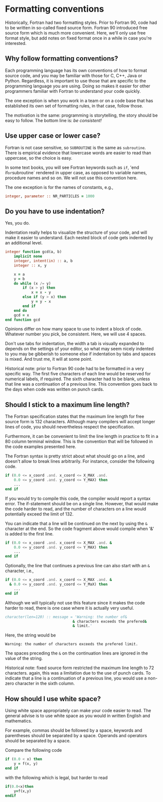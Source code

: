 # Formatting conventions

Historically, Fortran had two formatting styles.  Prior to
Fortran 90, code had to be written in so-called fixed source form.
Fortran 90 introduced free source form which is much more
convenient.  Here, we'll only use free format style, but add
notes on fixed format once in a while in case you're interested.


## Why follow formatting conventions?

Each programming language has its own conventions of how
to format source code, and you may be familiar with those
for C, C++, Java or Python. Regardless, it is important
to use those that are specific to the programming language
you are using.  Doing so makes it easier for other programmers
familiar with Fortran to understand your code quickly.

The one exception is when you work in a team or on a code
base that has established its own set of formatting rules,
in that case, follow those.

The motivation is the same: programming is storytelling, the
story should be easy to follow.  The bottom line is:
*be consistent!*


## Use upper case or lower case?

Fortran is not case sensitive, so `SUBROUTINE` is the same as
`subroutine`.  There is empirical evidence that lowercase words
are easier to read than uppercase, so the choice is easy.

In some text books, you will see Fortran keywords such as `if`,
'end if` or `subroutine` rendered in upper case, as opposed to
variable names, procedure names and so on. We will not use this
convention here.

The one exception is for the names of constants, e.g.,

~~~~fortran
integer, parameter :: NR_PARTICLES = 1000
~~~~


## Do you have to use indentation?

Yes, you do.

Indentation really helps to visualize the structure
of your code, and will make it easier to understand.  Each nested
block of code gets indented by an additional level.

~~~~fortran
integer function gcd(a, b)
    implicit none
    integer, intent(in) :: a, b
    integer :: x, y

    x = a
    y = b
    do while (x /= y)
        if (x > y) then
            x = x - y
        else if (y > x) then
            y = y - x
        end if
    end do
    gcd = x
end function gcd
~~~~

Opinions differ on how many space to use to indent a block of
code.  Whatever number you pick, be consistent.  Here, we will
use 4 spaces.

Don't use tabs for indentation, the width a tab is visually
expanded to depends on the settings of your editor, so what
may seem nicely indented to you may be gibberish to someone
else if indentation by tabs and spaces is mixed.  And trust me,
it will at some point.

Historical note: prior to Fortran 90 code had to be
formatted in a very specific way.  The first five characters of
each line would be reserved for numerical labels, if required.
The sixth character had to be blank, unless that line was a
continuation of a previous line.  This convention goes back to
the days when code was written on punch cards.


## Should I stick to a maximum line length?

The Fortran specification states that the maximum line length
for free source form is 132 characters.  Although many compilers
will accept longer lines of code, you should nevertheless respect
the specification.

Furthermore, it can be convenient to limit the line length in
practice to fit in a 80 column terminal window.  This is the
convention that will be followed in the code examples presented
here.

The Fortran syntax is pretty strict about what should go on a
line, and doesn't allow to break lines arbitrarily.  For instance,
consider the following code.

~~~~fortran
if (0.0 <= x_coord .and. x_coord <= X_MAX .and.
    0.0 <= y_coord .and. y_coord <= Y_MAX) then
    ...
end if
~~~~

If you would try to compile this code, the compiler would report
a syntax error.  The if-statement should be on a single line.
However, that would make the code harder to read, and the number of
characters on a line would potentially exceed the limit of 132.

You can indicate that a line will be continued on the next by using
the `&` character at the end.  So the code fragment above would
compile when '&' is added to the first line.

~~~~fortran
if (0.0 <= x_coord .and. x_coord <= X_MAX .and. &
    0.0 <= y_coord .and. y_coord <= Y_MAX) then
    ...
end if
~~~~

Optionally, the line that continues a previous line can also start
with an `&` character, i.e.,

~~~~fortran
if (0.0 <= x_coord .and. x_coord <= X_MAX .and. &
  & 0.0 <= y_coord .and. y_coord <= Y_MaX) then
    ...
end if
~~~~

Although we will typically not use this feature since it makes
the code harder to read, there is one case where it is actually
very useful.

~~~~fortran
character(len=120) :: message = 'Warning: the number of&
                               & characters exceeds the prefered&
                               & limit.'
~~~~

Here, the string would be

~~~~
Warning: the number of characters exceeds the prefered limit.
~~~~

The spaces preceding the `&` on the continuation lines are ignored
in the value of the string.

Historical note: fixed source form restricted the maximum line
length to 72 characters.  again, this was a limitation due to the
use of punch cards.  To indicate that a line is a continuation of
a previous line, you would use a non-zero character in the sixth
column.


## How should I use white space?

Using white space appropriately can make your code easier to read.
The general advise is to use white space as you would in written
English and mathematics.

For example, commas should be followed by a space, keywords and
parentheses should be separated by a space.  Operands and
operators should be separated by a space.

Compare the following code

~~~~fortran
if (0.0 < x) then
    y = f(x, y)
end if
~~~~

with the following which is legal, but harder to read

~~~~fortran
if(0.0<x)then
    y=f(x,y)
endif
~~~~
